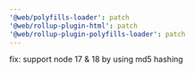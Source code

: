 ```yaml
---
'@web/polyfills-loader': patch
'@web/rollup-plugin-html': patch
'@web/rollup-plugin-polyfills-loader': patch
---
```


fix: support node 17 & 18 by using md5 hashing
